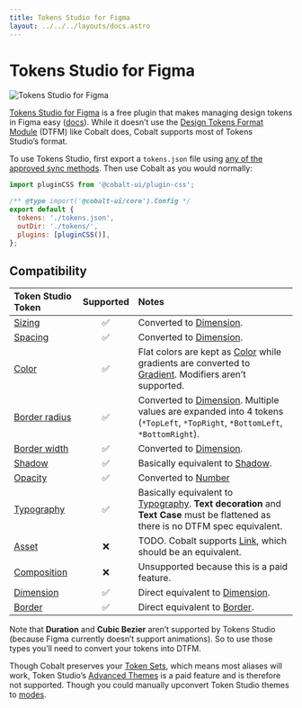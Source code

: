 ```yaml
---
title: Tokens Studio for Figma
layout: ../../../layouts/docs.astro
---
```


# Tokens Studio for Figma

![Tokens Studio for Figma](/images/tokens-studio-for-figma.png)

[Tokens Studio for Figma](https://tokens.studio/) is a free plugin that makes managing design tokens in Figma easy ([docs](https://docs.tokens.studio/)). While it doesn’t use the [Design Tokens Format Module](https://designtokens.org) (DTFM) like Cobalt does, Cobalt supports most of Tokens Studio’s format.

To use Tokens Studio, first export a `tokens.json` file using [any of the approved sync methods](https://docs.tokens.studio/sync/sync). Then use Cobalt as you would normally:

```js
import pluginCSS from '@cobalt-ui/plugin-css';

/** @type import('@cobalt-ui/core').Config */
export default {
  tokens: './tokens.json',
  outDir: './tokens/',
  plugins: [pluginCSS()],
};
```

## Compatibility

| Token Studio Token                                                                | Supported | Notes                                                                                                                                                        |
| :-------------------------------------------------------------------------------- | :-------: | :----------------------------------------------------------------------------------------------------------------------------------------------------------- |
| [Sizing](https://docs.tokens.studio/available-tokens/sizing-tokens)               |    ✅     | Converted to [Dimension](/docs/tokens/#dimension).                                                                                                           |
| [Spacing](https://docs.tokens.studio/available-tokens/spacing-tokens)             |    ✅     | Converted to [Dimension](/docs/tokens/#dimension).                                                                                                           |
| [Color](https://docs.tokens.studio/available-tokens/color-tokens)                 |    ✅     | Flat colors are kept as [Color](/docs/tokens/#color) while gradients are converted to [Gradient](/docs/tokens/#gradient). Modifiers aren’t supported.        |
| [Border radius](https://docs.tokens.studio/available-tokens/border-radius-tokens) |    ✅     | Converted to [Dimension](/docs/tokens/#dimension). Multiple values are expanded into 4 tokens (`*TopLeft`, `*TopRight`, `*BottomLeft`, `*BottomRight`).      |
| [Border width](https://docs.tokens.studio/available-tokens/border-width-tokens)   |    ✅     | Converted to [Dimension](/docs/tokens/#dimension).                                                                                                           |
| [Shadow](https://docs.tokens.studio/available-tokens/shadow-tokens)               |    ✅     | Basically equivalent to [Shadow](/docs/tokens/#shadow).                                                                                                      |
| [Opacity](https://docs.tokens.studio/available-tokens/opacity-tokens)             |    ✅     | Converted to [Number](/docs/tokens/#number)                                                                                                                  |
| [Typography](https://docs.tokens.studio/available-tokens/typography-tokens)       |    ✅     | Basically equivalent to [Typography](/docs/tokens/#typography). **Text decoration** and **Text Case** must be flattened as there is no DTFM spec equivalent. |
| [Asset](https://docs.tokens.studio/available-tokens/asset-tokens)                 |    ❌     | TODO. Cobalt supports [Link](/docs/tokens/#link), which should be an equivalent.                                                                             |
| [Composition](https://docs.tokens.studio/available-tokens/composition-tokens)     |    ❌     | Unsupported because this is a paid feature.                                                                                                                  |
| [Dimension](https://docs.tokens.studio/available-tokens/dimension-tokens)         |    ✅     | Direct equivalent to [Dimension](/docs/tokens/#dimension).                                                                                                   |
| [Border](https://docs.tokens.studio/available-tokens/border-tokens)               |    ✅     | Direct equivalent to [Border](/docs/tokens/#border).                                                                                                         |

Note that **Duration** and **Cubic Bezier** aren’t supported by Tokens Studio (because Figma currently doesn’t support animations). So to use those types you’ll need to convert your tokens into DTFM.

Though Cobalt preserves your [Token Sets](https://docs.tokens.studio/themes/token-sets), which means most aliases will work, Token Studio’s [Advanced Themes](https://docs.tokens.studio/themes/themes-pro) is a paid feature and is therefore not supported. Though you could manually upconvert Token Studio themes to [modes](http://localhost:3000/docs/tokens/#modes).
